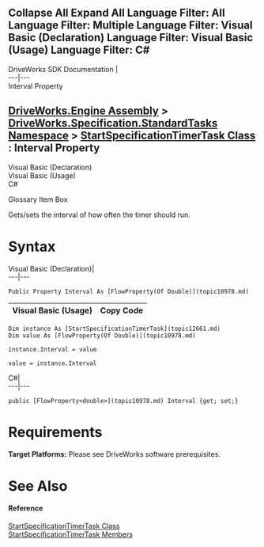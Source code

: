 Collapse All Expand All Language Filter: All  Language Filter: Multiple  Language Filter: Visual Basic (Declaration) Language Filter: Visual Basic (Usage) Language Filter: C#  
---  
DriveWorks SDK Documentation  |   
---|---  
Interval Property   
  
[DriveWorks.Engine Assembly](topic2156.md) > [DriveWorks.Specification.StandardTasks Namespace](topic11896.md) > [StartSpecificationTimerTask Class](topic12661.md) : Interval Property  
---  
  
Visual Basic (Declaration)    
Visual Basic (Usage)    
C# 

Glossary Item Box

Gets/sets the interval of how often the timer should run. 

# Syntax

Visual Basic (Declaration)|   
---|---  
      
    
    Public Property Interval As [FlowProperty(Of Double)](topic10978.md)  
  
Visual Basic (Usage)| Copy Code  
---|---  
      
    
    Dim instance As [StartSpecificationTimerTask](topic12661.md)
    Dim value As [FlowProperty(Of Double)](topic10978.md)
     
    instance.Interval = value
     
    value = instance.Interval  
  
C#|   
---|---  
      
    
    public [FlowProperty<double>](topic10978.md) Interval {get; set;}  
  
# Requirements

**Target Platforms:** Please see DriveWorks software prerequisites.

# See Also

#### Reference

[StartSpecificationTimerTask Class](topic12661.md)   
[StartSpecificationTimerTask Members](topic12662.md)


